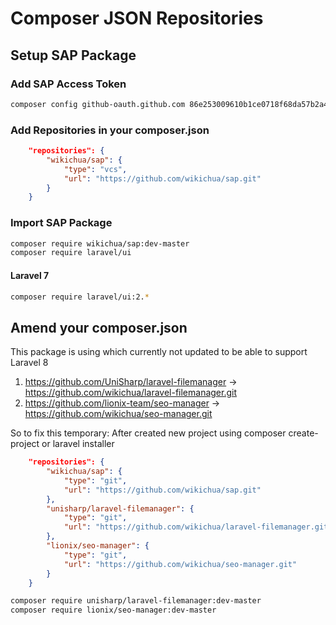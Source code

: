 # Composer JSON Repositories

## Setup SAP Package

### Add SAP Access Token
```bash
composer config github-oauth.github.com 86e253009610b1ce0718f68da57b2a454a8d78e3
```
### Add Repositories in your composer.json
```json
    "repositories": {
        "wikichua/sap": {
            "type": "vcs",
            "url": "https://github.com/wikichua/sap.git"
        }
    }
```
### Import SAP Package
```bash
composer require wikichua/sap:dev-master
composer require laravel/ui
```
#### Laravel 7
```bash
composer require laravel/ui:2.*
```

## Amend your composer.json
This package is using which currently not updated to be able to support Laravel 8
1. https://github.com/UniSharp/laravel-filemanager -> https://github.com/wikichua/laravel-filemanager.git
1. https://github.com/lionix-team/seo-manager -> https://github.com/wikichua/seo-manager.git

So to fix this temporary:
After created new project using composer create-project or laravel installer
```json
    "repositories": {
        "wikichua/sap": {
            "type": "git",
            "url": "https://github.com/wikichua/sap.git"
        },
        "unisharp/laravel-filemanager": {
            "type": "git",
            "url": "https://github.com/wikichua/laravel-filemanager.git"
        },
        "lionix/seo-manager": {
            "type": "git",
            "url": "https://github.com/wikichua/seo-manager.git"
        }
    }
```
```bash
composer require unisharp/laravel-filemanager:dev-master
composer require lionix/seo-manager:dev-master
```
